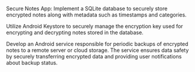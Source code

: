 Secure Notes App:
Implement a SQLite database to securely store encrypted notes along with metadata such as timestamps and categories.

Utilize Android Keystore to securely manage the encryption key used for encrypting and decrypting notes stored in the database.

Develop an Android service responsible for periodic backups of encrypted notes to a remote server or cloud storage. The service ensures data safety by securely transferring encrypted data and providing user notifications about backup status.
